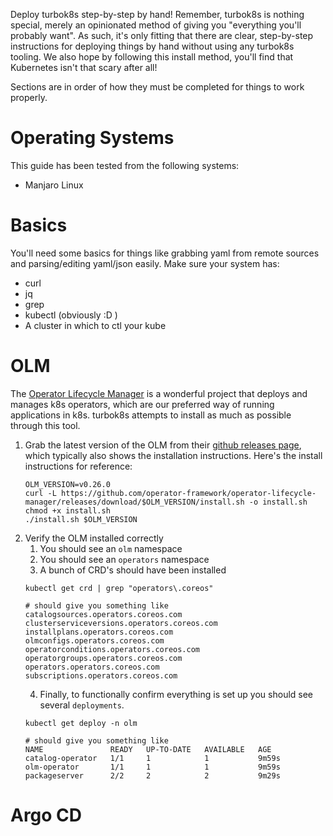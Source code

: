 Deploy turbok8s step-by-step by hand! Remember, turbok8s is nothing special, merely an opinionated method of giving you "everything you'll probably want". As such, it's only fitting that there are clear, step-by-step instructions for deploying things by hand without using any turbok8s tooling. We also hope by following this install method, you'll find that Kubernetes isn't that scary after all!

Sections are in order of how they must be completed for things to work properly.

# Operating Systems
This guide has been tested from the following systems:
- Manjaro Linux

# Basics
You'll need some basics for things like grabbing yaml from remote sources and parsing/editing yaml/json easily. Make sure your system has:
- curl
- jq
- grep
- kubectl (obviously :D )
- A cluster in which to ctl your kube

# OLM
The [Operator Lifecycle Manager](https://olm.operatorframework.io/) is a wonderful project that deploys and manages k8s operators, which are our preferred way of running applications in k8s. turbok8s attempts to install as much as possible through this tool.

1. Grab the latest version of the OLM from their [github releases page](https://github.com/operator-framework/operator-lifecycle-manager/releases), which typically also shows the installation instructions. Here's the install instructions for reference:
    ```
    OLM_VERSION=v0.26.0
    curl -L https://github.com/operator-framework/operator-lifecycle-manager/releases/download/$OLM_VERSION/install.sh -o install.sh
    chmod +x install.sh
    ./install.sh $OLM_VERSION
    ```
2. Verify the OLM installed correctly
    1. You should see an `olm` namespace
    2. You should see an `operators` namespace
    3. A bunch of CRD's should have been installed
    ```
    kubectl get crd | grep "operators\.coreos"

    # should give you something like
    catalogsources.operators.coreos.com        
    clusterserviceversions.operators.coreos.com
    installplans.operators.coreos.com          
    olmconfigs.operators.coreos.com            
    operatorconditions.operators.coreos.com    
    operatorgroups.operators.coreos.com        
    operators.operators.coreos.com             
    subscriptions.operators.coreos.com         
    ```
    4. Finally, to functionally confirm everything is set up you should see several `deployments`.
    ```
    kubectl get deploy -n olm

    # should give you something like
    NAME               READY   UP-TO-DATE   AVAILABLE   AGE
    catalog-operator   1/1     1            1           9m59s
    olm-operator       1/1     1            1           9m59s
    packageserver      2/2     2            2           9m29s
    ```

# Argo CD